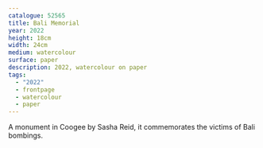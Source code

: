 ```yaml
---
catalogue: 52565
title: Bali Memorial
year: 2022
height: 18cm
width: 24cm
medium: watercolour
surface: paper
description: 2022, watercolour on paper
tags: 
  - "2022"
  - frontpage
  - watercolour
  - paper
---
```

A monument in Coogee by Sasha Reid, it commemorates the victims of Bali bombings.
